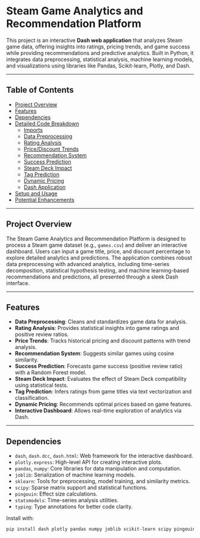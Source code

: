 # Steam Game Analytics and Recommendation Platform

This project is an interactive **Dash web application** that analyzes Steam game data, offering insights into ratings, pricing trends, and game success while providing recommendations and predictive analytics. Built in Python, it integrates data preprocessing, statistical analysis, machine learning models, and visualizations using libraries like Pandas, Scikit-learn, Plotly, and Dash.

---

## Table of Contents
- [Project Overview](#project-overview)
- [Features](#features)
- [Dependencies](#dependencies)
- [Detailed Code Breakdown](#detailed-code-breakdown)
  - [Imports](#imports)
  - [Data Preprocessing](#data-preprocessing)
  - [Rating Analysis](#rating-analysis)
  - [Price/Discount Trends](#pricediscount-trends)
  - [Recommendation System](#recommendation-system)
  - [Success Prediction](#success-prediction)
  - [Steam Deck Impact](#steam-deck-impact)
  - [Tag Prediction](#tag-prediction)
  - [Dynamic Pricing](#dynamic-pricing)
  - [Dash Application](#dash-application)
- [Setup and Usage](#setup-and-usage)
- [Potential Enhancements](#potential-enhancements)

---

## Project Overview

The Steam Game Analytics and Recommendation Platform is designed to process a Steam game dataset (e.g., `games.csv`) and deliver an interactive dashboard. Users can input a game title, price, and discount percentage to explore detailed analytics and predictions. The application combines robust data preprocessing with advanced analytics, including time-series decomposition, statistical hypothesis testing, and machine learning-based recommendations and predictions, all presented through a sleek Dash interface.

---

## Features

- **Data Preprocessing**: Cleans and standardizes game data for analysis.
- **Rating Analysis**: Provides statistical insights into game ratings and positive review ratios.
- **Price Trends**: Tracks historical pricing and discount patterns with trend analysis.
- **Recommendation System**: Suggests similar games using cosine similarity.
- **Success Prediction**: Forecasts game success (positive review ratio) with a Random Forest model.
- **Steam Deck Impact**: Evaluates the effect of Steam Deck compatibility using statistical tests.
- **Tag Prediction**: Infers ratings from game titles via text vectorization and classification.
- **Dynamic Pricing**: Recommends optimal prices based on game features.
- **Interactive Dashboard**: Allows real-time exploration of analytics via Dash.

---

## Dependencies

- `dash`, `dash.dcc`, `dash.html`: Web framework for the interactive dashboard.
- `plotly.express`: High-level API for creating interactive plots.
- `pandas`, `numpy`: Core libraries for data manipulation and computation.
- `joblib`: Serialization of machine learning models.
- `sklearn`: Tools for preprocessing, model training, and similarity metrics.
- `scipy`: Sparse matrix support and statistical functions.
- `pingouin`: Effect size calculations.
- `statsmodels`: Time-series analysis utilities.
- `typing`: Type annotations for better code clarity.

Install with:
```bash
pip install dash plotly pandas numpy joblib scikit-learn scipy pingouin statsmodels
